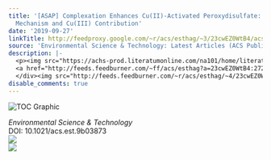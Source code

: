 ```yaml
---
title: '[ASAP] Complexation Enhances Cu(II)-Activated Peroxydisulfate: A Novel Activation
  Mechanism and Cu(III) Contribution'
date: '2019-09-27'
linkTitle: http://feedproxy.google.com/~r/acs/esthag/~3/23cwEZ0WtB4/acs.est.9b03873
source: 'Environmental Science & Technology: Latest Articles (ACS Publications)'
description: |-
  <p><img src="https://achs-prod.literatumonline.com/na101/home/literatum/publisher/achs/journals/content/esthag/0/esthag.ahead-of-print/acs.est.9b03873/20190927/images/medium/es9b03873_0005.gif" alt="TOC Graphic"/></p><div><cite>Environmental Science & Technology</cite></div><div>DOI: 10.1021/acs.est.9b03873</div><div class="feedflare">
  <a href="http://feeds.feedburner.com/~ff/acs/esthag?a=23cwEZ0WtB4:272yclCUznM:yIl2AUoC8zA"><img src="http://feeds.feedburner.com/~ff/acs/esthag?d=yIl2AUoC8zA" border="0"></img></a>
  </div><img src="http://feeds.feedburner.com/~r/acs/esthag/~4/23cwEZ0WtB4" ...
disable_comments: true
---
```

<p><img src="https://achs-prod.literatumonline.com/na101/home/literatum/publisher/achs/journals/content/esthag/0/esthag.ahead-of-print/acs.est.9b03873/20190927/images/medium/es9b03873_0005.gif" alt="TOC Graphic"/></p><div><cite>Environmental Science & Technology</cite></div><div>DOI: 10.1021/acs.est.9b03873</div><div class="feedflare">
<a href="http://feeds.feedburner.com/~ff/acs/esthag?a=23cwEZ0WtB4:272yclCUznM:yIl2AUoC8zA"><img src="http://feeds.feedburner.com/~ff/acs/esthag?d=yIl2AUoC8zA" border="0"></img></a>
</div><img src="http://feeds.feedburner.com/~r/acs/esthag/~4/23cwEZ0WtB4" ...